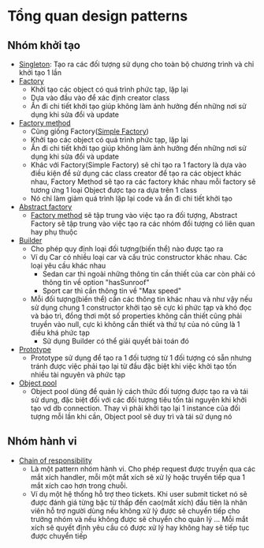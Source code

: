 # Tổng quan design patterns

## Nhóm khởi tạo

- [Singleton](https://github.com/lhoangcuong96/design-patterns/blob/master/1_Singleton/doc.md): Tạo ra các đối tượng sử dụng cho toàn bộ chương trình và chỉ khởi tạo 1 lần
- [Factory](https://github.com/lhoangcuong96/design-patterns/blob/master/2_Factory/doc.md)
    - Khởi tạo các object có quá trình phức tạp, lặp lại
    - Dựa vào đầu vào để xác định creator class
    - Ần đi chi tiết khởi tạo giúp không làm ảnh hưởng đến những nơi sử dụng khi sửa đổi và update
- [Factory method](https://github.com/lhoangcuong96/design-patterns/blob/master/3_Factory_Method/doc.md)
    - Cũng giống Factory([Simple Factory](https://github.com/lhoangcuong96/design-patterns/blob/master/2_Factory/doc.md))
    - Khởi tạo các object có quá trình phức tạp, lặp lại
    - Ần đi chi tiết khởi tạo giúp không làm ảnh hưởng đến những nơi sử dụng khi sửa đổi và update
    - Khác với Factory(Simple Factory) sẽ chỉ tạo ra 1 factory là dựa vào điều kiện để sử dụng các class creator để tạo ra các object khác nhau, Factory Method sẽ tạo ra các factory khác nhau mỗi factory sẽ tương ứng 1 loại Object được tạo ra dựa trên 1 class
    - Nó chỉ làm giảm quá trình lặp lại code và ẩn đi chi tiết khởi tạo   
- [Abstract factory](https://github.com/lhoangcuong96/design-patterns/blob/master/4_Abstract_Factory/doc.md)
    - [Factory method](https://github.com/lhoangcuong96/design-patterns/blob/master/3_Factory_Method/doc.md) sẽ tập trung vào việc tạo ra đối tượng, Abstract Factory sẽ tập trung vào việc tạo ra các nhóm đối tượng có liên quan hay phụ thuộc
- [Builder](https://github.com/lhoangcuong96/design-patterns/blob/master/5_Builder/doc.md)
    - Cho phép quy định loại đối tượng(biến thể) nào được tạo ra
    - Ví dụ Car có nhiều loại car và cấu trúc constructor khác nhau. Các loại yêu cầu khác nhau
        - Sedan car thì ngoài những thông tin cần thiết của car còn phải có thông tin về option "hasSunroof"
        - Sport car thì cần thông tin về "Max speed"
    - Mỗi đối tượng(biến thể) cần các thông tin khác nhau và như vậy nếu sử dụng chung 1 constructor khởi tạo sẽ cực kì phức tạp và khó đọc và bảo trì, đồng thơi một số properties không cần thiết cũng phải truyền vào null, cực kì không cần thiết và thứ tự của nó cũng là 1 điều khá phức tạp
        - Sử dụng Builder có thể giải quyết bài toán đó
- [Prototype](https://github.com/lhoangcuong96/design-patterns/blob/master/6_Prototype/doc.md)
    - Prototype sử dụng để tạo ra 1 đối tượng từ 1 đối tượng có sẵn nhưng tránh được việc phải tạo lại từ đầu đặc biệt khi việc khởi tạo tốn nhiều tài nguyên và phức tạp
- [Object pool](https://github.com/lhoangcuong96/design-patterns/blob/master/7_Object_pool/doc.md)
    - Object pool dùng để quản lý cách thức đối tượng được tạo ra và tái sử dụng, đặc biệt đối với các đối tượng tiêu tốn tài nguyên khi khởi tạo vd db connection. Thay vì phải khởi tạo lại 1 instance của đối tượng mỗi lần khi cần, Object pool sẽ duy trì và tái sử dụng nó

## Nhóm hành vi
- [Chain of responsibility](https://github.com/lhoangcuong96/design-patterns/blob/master/8_Chain_of_responsibility/doc.md)
    - Là một pattern nhóm hành vi. Cho phép request được truyền qua các mắt xích handler, mỗi một mắt xích sẽ xử lý hoặc truyền tiếp qua 1 mắt xích cao hơn trong chuỗi. 
    - Ví dụ một hệ thống hỗ trợ theo tickets. Khi user submit ticket nó sẽ được đánh giá từng bậc từ thấp đến cao(mắt xích) đầu tiên là nhân viên hỗ trợ người dùng nếu không xử lý được sẽ chuyển tiếp cho trưởng nhóm và nếu không được sẽ chuyển cho quản lý ... Mỗi mắt xích sẽ quyết định yêu cầu có được xử lý hay không hay sẽ tiếp tục được chuyển tiếp
